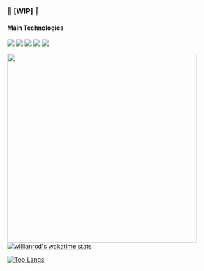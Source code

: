 ### :construction: [WIP] :construction:

#### Main Technologies
<img src="https://img.shields.io/badge/-JavaScript-f7df1e?style=flat-square&logo=JavaScript&logoColor=white"/> <img src="https://img.shields.io/badge/-TypeScript-007acc?style=flat-square&logo=TypeScript&logoColor=white"/> <img src="https://img.shields.io/badge/-Node.js-339933?style=flat-square&logo=Node.js&logoColor=white"/> <img src="https://img.shields.io/badge/-React-61dafb?style=flat-square&logo=React&logoColor=white"/> <img src="https://img.shields.io/badge/-Docker-2496ed?style=flat-square&logo=Docker&logoColor=white"/>

<img align="left" src="https://github-readme-stats.vercel.app/api?username=lucas-santos&show_icons=true&theme=radical" width="435px"/>

[![willianrod's wakatime stats](https://github-readme-stats.vercel.app/api/wakatime?username=lucassantos&theme=radical)](https://github.com/anuraghazra/github-readme-stats)

[![Top Langs](https://github-readme-stats.vercel.app/api/top-langs/?username=lucas-santos&layout=compact&theme=radical)](https://github.com/anuraghazra/github-readme-stats)
